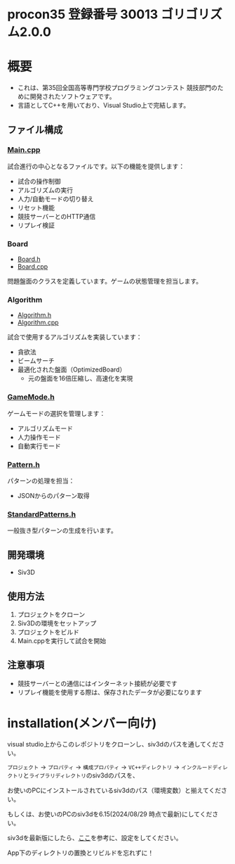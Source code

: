 # procon35 登録番号 30013 ゴリゴリズム2.0.0

# 概要
- これは、第35回全国高等専門学校プログラミングコンテスト 競技部門のために開発されたソフトウェアです。
- 言語としてC++を用いており、Visual Studio上で完結します。

## ファイル構成

### [Main.cpp](./Main.cpp)
試合進行の中心となるファイルです。以下の機能を提供します：
- 試合の操作制御
- アルゴリズムの実行
- 人力/自動モードの切り替え
- リセット機能
- 競技サーバーとのHTTP通信
- リプレイ検証

### Board
- [Board.h](./Board.h)
- [Board.cpp](./Board.cpp)

問題盤面のクラスを定義しています。ゲームの状態管理を担当します。

### Algorithm
- [Algorithm.h](./Algorithm.h)
- [Algorithm.cpp](./Algorithm.cpp)

試合で使用するアルゴリズムを実装しています：
- 貪欲法
- ビームサーチ
- 最適化された盤面（OptimizedBoard）
  - 元の盤面を16倍圧縮し、高速化を実現

### [GameMode.h](./GameMode.h)
ゲームモードの選択を管理します：
- アルゴリズムモード
- 人力操作モード
- 自動実行モード

### [Pattern.h](./Pattern.h)
パターンの処理を担当：
- JSONからのパターン取得

### [StandardPatterns.h](./StandardPatterns.h)
一般抜き型パターンの生成を行います。

## 開発環境
- Siv3D

## 使用方法
1. プロジェクトをクローン
2. Siv3Dの環境をセットアップ
3. プロジェクトをビルド
4. Main.cppを実行して試合を開始

## 注意事項
- 競技サーバーとの通信にはインターネット接続が必要です
- リプレイ機能を使用する際は、保存されたデータが必要になります

# installation(メンバー向け)

visual studio上からこのレポジトリをクローンし、siv3dのパスを通してください。

`プロジェクト` -> `プロパティ` -> `構成プロパティ` -> `VC++ディレクトリ` -> `インクルードディレクトリ`と`ライブラリディレクトリ`のsiv3dのパスを、

お使いのPCにインストールされているsiv3dのパス（環境変数）と揃えてください。

もしくは、お使いのPCのsiv3dを6.15(2024/08/29 時点で最新)にしてください。

siv3dを最新版にしたら、[ここ](https://zenn.dev/link/comments/8aaf45fc5ae077)を参考に、設定をしてください。

App下のディレクトリの置換とリビルドを忘れずに！

